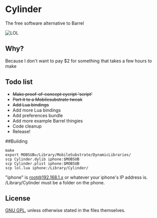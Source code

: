 # Cylinder

The free software alternative to Barrel

![LOL](http://i.imgur.com/JhSytf7m.png)

## Why?

Because I don't want to pay $2 for something that takes a few hours to make

## Todo list

* ~~Make proof-of-concept cycript 'script'~~
* ~~Port it to a Mobilesubstrate tweak~~
* ~~Add Lua bindings~~
* Add more Lua bindings
* Add preferences bundle
* Add more example Barrel thingies
* Code cleanup
* Release!

##Building

```
make
export MOBSUB=/Library/MobileSubstrate/DynamicLibraries/
scp Cylinder.dylib iphone:$MOBSUB
scp Cylinder.plist iphone:$MOBSUB
scp lol.lua iphone:/Library/Cylinder/
```

"iphone" is root@192.168.1.x or whatever your iphone's IP address is.
/Library/Cylinder must be a folder on the phone.

## License

[GNU GPL](https://github.com/rweichler/cylinder/blob/master/LICENSE), unless otherwise stated in the files themselves.
